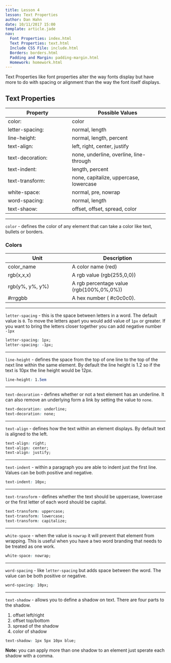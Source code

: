 ```yaml
---
title: Lesson 4
lesson: Text Properties
author: Dan Hahn
date: 10/11/2017 15:00
template: article.jade
nav:
  Font Properties: index.html
  Text Properties: text.html
  Include CSS File: include.html
  Borders: borders.html
  Padding and Margin: padding-margin.html
  Homework: homework.html
---
```


Text Properties like font properties alter the way fonts display but have more to do with spacing or alignment than the way the font itself displays.

## Text Properties

Property         | Possible Values
-----------------|-----------------------------------------
color:           | color
letter-spacing:  | normal, length
line-height:     | normal, length, percent
text-align:      | left, right, center, justify
text-decoration: | none, underline,  overline, line-through
text-indent:     | length, percent
text-transform:  | none, capitalize, uppercase, lowercase
white-space:     | normal, pre, nowrap
word-spacing:    | normal, length
text-shaow:      | offset, offset, spread, color

---

`color` - defines the color of any element that can take a color like text, bullets or borders.

### Colors

Unit            | Description
----------------|-----------------------------------------
color_name      | A color name (red)
rgb(x,x,x)      | A rgb value (rgb(255,0,0))
rgb(y%, y%, y%) | A rgb percentage value (rgb(100%,0%,0%))
#rrggbb         | A hex number ( #c0c0c0).

---

`letter-spacing` - this is the space between letters in a word.  The default value is `0`.  To move the letters apart you would add value of `1px` or greater.  If you want to bring the letters closer together you can add negative number `-1px`

```css
letter-spacing: 1px;
letter-spacing: -1px;
```

---

`line-height` - defines the space from the top of one line to the top of the next line within the same element.   By default the line height is 1.2 so if the text is 10px the line height would be 12px.
```css
line-height: 1.5em
```
---

`text-decoration` - defines whether or not a text element has an underline.  It can also remove an underlying form a link by setting the value to `none`.  
```css
text-decoration: underline;
text-decoration: none;
```
---

`text-align` - defines how the text within an element displays. By default text is aligned to the left.  
```css
text-align: right;
text-align: center;
text-align: justify;
```
---

`text-indent` - within a paragraph you are able to indent just the first line.  Values can be both positive and negative.
```css
text-indent: 10px;
```
---

`text-transform` - defines whether the text should be uppercase, lowercase or the first letter of each word should be capital.  
```css
text-transform: uppercase;
text-transform: lowercase;
text-transform: capitalize;
```
---

`white-space` - when the value is `nowrap` it will prevent that element from wrapping.  This is useful when you have a two word branding that needs to be treated as one work.  
```css
white-space: nowrap;
```
---

`word-spacing` - like `letter-spacing` but adds space between the word.  The value can be both positive or negative.  
```css
word-spacing: 10px;
```
---

`text-shadow` - allows you to define a shadow on text.  There are four parts to the shadow.

1. offset left/right
2. offset top/bottom
3. spread of the shadow
4. color of shadow

```css
text-shadow: 1px 5px 10px blue;
```
**Note:** you can apply more than one shadow to an element just sperate each shadow with a comma.

<style>
table tr td:nth-child(1){width:40%}
td .label {margin-right: 4px;cursor: pointer;}
</style>


<script src="lesson5.js"></script>

